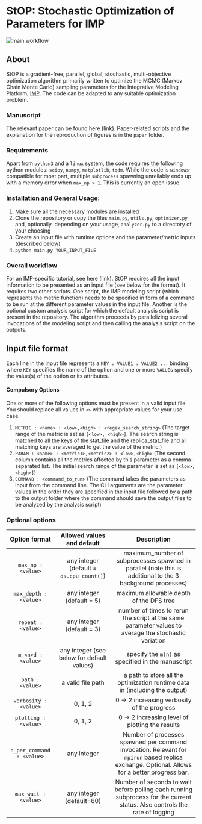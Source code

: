 # StOP: Stochastic Optimization of Parameters for IMP

![main workflow](https://github.com/isblab/stop/actions/workflows/pytest.yml/badge.svg)

## About
StOP is a gradient-free, parallel, global, stochastic, multi-objective optimization algorithm primarily written to optimize the MCMC (Markov Chain Monte Carlo) sampling parameters for the Integrative Modeling Platform, [IMP](https://integrativemodeling.org). 
The code can be adapted to any suitable optimization problem.

### Manuscript
The relevant paper can be found here (link). Paper-related scripts and the explanation for the reproduction of figures is in the `paper` folder.

### Requirements
Apart from `python3` and a `linux` system, the code requires the following python modules: `scipy`, `numpy`, `matplotlib`, `tqdm`. While the code is `windows`-compatible for most part, multiple `subprocess` spawning unreliably ends up with a memory error when `max_np > 1`. This is currently an open issue.

### Installation and General Usage:
1. Make sure all the necessary modules are installed
2. Clone the repository or copy the files `main,py`, `utils.py`, `optimizer.py` and, optionally, depending on your usage, `analyzer.py` to a directory of your choosing
3. Create an input file with runtime options and the parameter/metric inputs (described below)
4. `python main.py YOUR_INPUT_FILE`

### Overall workflow
For an IMP-specific tutorial, see here (link).
StOP requires all the input information to be presented as an input file (see below for the format). It requires two other scripts. One script, the IMP modeling script (which represents the metric function) needs to be specified in form of a command to be run at the different parameter values in the input file. Another is the optional custom analysis script for which the default analysis script is present in the repository.
The algorithm proceeds by parallelizing several invocations of the modeling script and then calling the analysis script on the outputs.

## Input file format
Each line in the input file represents a `KEY : VALUE1 : VALUE2 ...` binding where `KEY` specifies the name of the option and one or more `VALUE`s specify the value(s) of the option or its attributes.

#### Compulsory Options
One or more of the following options must be present in a valid input file. You should replace all values in `<>` with appropriate values for your use case.

1. `METRIC : <name> : <low>,<high> : <regex_search_string>` (The target range of the metric is set as `[<low>, <high>]`. The search string is matched to all the keys of the stat_file and the replica_stat_file and all matching keys are averaged to get the value of the metric.)
2. `PARAM : <name> : <metric1>,<metric2> : <low>,<high>` (The second column contains all the metrics affected by this parameter as a comma-separated list. The initial search range of the parameter is set as `[<low>, <high>]`)
3. `COMMAND : <command_to_run>` (The command takes the parameters as input from the command line. The CLI arguments are the parameter values in the order they are specified in the input file followed by a path to the output folder where the command should save the output files to be analyzed by the analysis script)

### Optional options
| Option format | Allowed values and default | Description |
|:-------------:|:-------:|:-------:|
|`max_np : <value>`| any integer (default = `os.cpu_count()`) | maximum_number of subprocesses spawned in parallel (note this is additional to the 3 background processes)|
|`max_depth : <value>`|any integer (default = 5)|maximum allowable depth of the DFS tree|
|`repeat : <value>`|any integer (default = 3)|number of times to rerun the script at the same parameter values to average the stochastic variation|
|`m_<n>d : <value>`|any integer (see below for default values)|specify the `m(n)` as specified in the manuscript|
|`path : <value>`|a valid file path|a path to store all the optimization runtime data in (including the output)|
|`verbosity : <value>`|0, 1, 2| 0 -> 2 increasing verbosity of the progress|
|`plotting : <value>`|0, 1, 2| 0 -> 2 increasing level of plotting the results|
|`n_per_command : <value>`|any integer| Number of processes spawned per command invocation. Relevant for `mpirun` based replica exchange. Optional. Allows for a better progress bar.|
|`max_wait : <value>`|any integer (default=60)|Number of seconds to wait before polling each running subprocess for the current status. Also controls the rate of logging|
